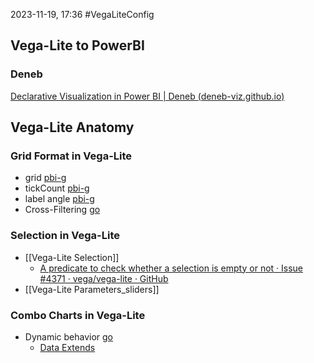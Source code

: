 2023-11-19, 17:36
#VegaLiteConfig

## Vega-Lite to PowerBI
### Deneb
[Declarative Visualization in Power BI | Deneb (deneb-viz.github.io)](https://deneb-viz.github.io/)

## Vega-Lite Anatomy
### Grid Format in Vega-Lite
* grid [pbi-g](https://youtu.be/gFePk2vA3-Y?t=1445)
* tickCount [pbi-g](https://youtu.be/gFePk2vA3-Y?t=1475)
* label angle [pbi-g](https://youtu.be/gFePk2vA3-Y?t=1630)
* Cross-Filtering [go](https://youtu.be/gFePk2vA3-Y?t=1655)


### Selection in Vega-Lite
- [[Vega-Lite Selection]]
	- [A predicate to check whether a selection is empty or not · Issue #4371 · vega/vega-lite · GitHub](https://github.com/vega/vega-lite/issues/4371)
- [[Vega-Lite Parameters_sliders]]

### Combo Charts in Vega-Lite
- Dynamic behavior [go](https://vega.github.io/vega-lite/docs/parameter.html#data-extents)
	- [Data Extends](https://vega.github.io/vega-lite/docs/parameter.html#data-extents)

 